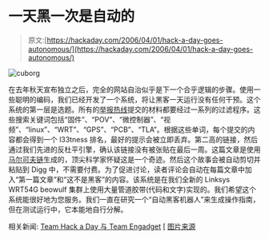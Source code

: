 # 一天黑一次是自动的

> 原文:[https://hackaday.com/2006/04/01/hack-a-day-goes-autonomous/](https://hackaday.com/2006/04/01/hack-a-day-goes-autonomous/)

![cuborg](../Images/8f575d73fee16777edabf8f81439d9c5.png "cuborg")

在去年秋天宣布独立之后，完全的网站自治似乎是下一个合乎逻辑的步骤。使用一些聪明的编码，我们已经开发了一个系统，将让黑客一天运行没有任何干预。这个系统的第一层是选题。所有的[举报热线](http://www.hackaday.com/tips/)提交的材料都要经过一系列的过滤程序。这些搜索关键词包括“固件”、“POV”、“微控制器”、“视频”、“linux”、“WRT”、“GPS”、“PCB”、“TLA”。根据这些单词，每个提交的内容都会得到一个 l33tness 排名，最好的提示会被立即丢弃。第二高的链接，然后通过我们先进的反杜平引擎，确认该链接没有被张贴在最后一周。这篇文章是使用[马尔可夫链](http://en.wikipedia.org/wiki/Mark_V_Shaney)生成的，顶尖科学家怀疑这是一个奇迹。然后这个故事会被自动剪切并粘贴到 Digg 中，不需要付费。为了促进讨论，读者评论会自动在每篇文章中加入“第一篇文章”和“这不是黑客”的内容。该系统是在我们全新的 Linksys WRT54G beowulf 集群上使用大量管道胶带(代码和文字)实现的。我们希望这个系统能很好地为您服务。我们一直在研究一个“自动黑客机器人”来生成操作指南，但在测试运行中，它本能地自行分解。

相关新闻: [Team Hack a Day 与 Team Engadget](http://www.teamhackaday.com/forum/viewtopic.php?t=867&highlight=)
[ [图片来源](http://www.gianky.com/borg/)